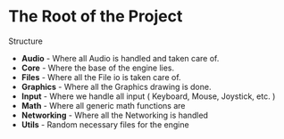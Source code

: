 # The Root of the Project

Structure
* **Audio** - Where all Audio is handled and taken care of.
* **Core** - Where the base of the engine lies.
* **Files** - Where all the File io is taken care of.
* **Graphics** - Where all the Graphics drawing is done.
* **Input** - Where we handle all input ( Keyboard, Mouse, Joystick, etc. )
* **Math** - Where all generic math functions are
* **Networking** - Where all the Networking is handled
* **Utils** - Random necessary files for the engine
